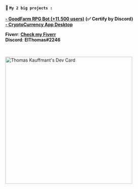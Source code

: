 #### **📜 ``My 2 big projects :``**<br>
**[- GoodFarm RPG Bot (+11,500 users)](https://github.com/thomasperge/GoodFarm-DiscordBot)** **(✅ Certify by Discord)**<br>
**[- CryptoCurrency App Desktop](https://github.com/thomasperge/CryptoCurrency-Desktop-apps)**<br>

**Fiverr**: **[Check my Fiverr](https://fr.fiverr.com/elthomasdev/make-a-professional-discord-bot)**<br>
**Discord**: **ElThomas#2246**<br>


<!-- <p float="left">
  <img src="https://cdn.discordapp.com/attachments/1018205416502607912/1018258054812278835/AssetsCryptoCurrencyPhone.png" width="25%" />
  <img src="https://cdn.discordapp.com/attachments/1018205416502607912/1018258054812278835/AssetsCryptoCurrencyPhone.png" width="25%" /> 
</p> -->

<br>

<a href="https://app.daily.dev/Thomasperge"><img src="https://api.daily.dev/devcards/788a1841892f4fd7a87b6b8e29a83cc3.png?r=wup" width="400" alt="Thomas Kauffmant's Dev Card"/></a>